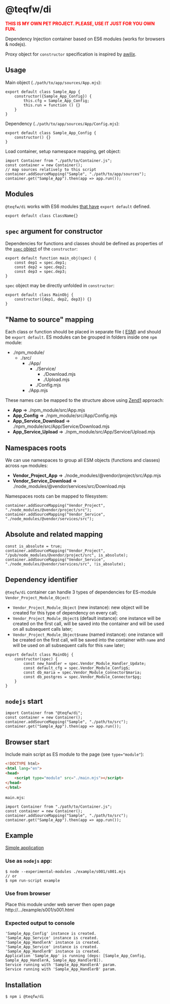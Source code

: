 # @teqfw/di

<span style="color:red">**THIS IS MY OWN PET PROJECT. PLEASE, USE IT JUST FOR YOU OWN FUN.**</span>

Dependency Injection container based on ES6 modules (works for browsers &amp; nodejs).

Proxy object for `constructor` specification is inspired by [awilix](https://github.com/jeffijoe/awilix).



## Usage
Main object (`./path/to/app/sources/App.mjs`):
```ecmascript 6
export default class Sample_App {
    constructor({Sample_App_Config}) {
        this.cfg = Sample_App_Config;
        this.run = function () {}
    }
}
```
Dependency (`./path/to/app/sources/App/Config.mjs`):
```ecmascript 6
export default class Sample_App_Config {
    constructor() {}
}
```

Load container, setup namespace mapping, get object: 
```ecmascript 6
import Container from "./path/to/Container.js";
const container = new Container();
// map sources relatively to this script
container.addSourceMapping("Sample", "./path/to/app/sources");
container.get("Sample_App").then(app => app.run());
```



## Modules
`@teqfw/di` works with ES6 modules [that have](./docs/export_default.md) `export default` defined.
```ecmascript 6
export default class ClassName{}
```



## `spec` argument for constructor
Dependencies for functions and classes should be defined as properties of the [`spec` object](./docs/spec_proxy.md) of the `constructor`:
```ecmascript 6
export default function main_obj(spec) {
    const dep1 = spec.dep1;
    const dep2 = spec.dep2;
    const dep3 = spec.dep3;
}
```
`spec` object may be directly unfolded in `constructor`:
```ecmascript 6
export default class MainObj {
    constructor({dep1, dep2, dep3}) {}
}
```


## "Name to source" mapping
Each class or function should be placed in separate file ( [ESM](https://nodejs.org/api/esm.html)) and should be `export default`. ES modules can be grouped in folders inside one `npm` module:
- ./npm_module/
  - ./src/
    - ./App/
      - ./Service/
        - ./Download.mjs
        - ./Upload.mjs
      - ./Config.mjs
    - ./App.mjs

These names can be mapped to the structure above using [Zend1](https://framework.zend.com/manual/2.4/en/migration/namespacing-old-classes.html#namespacing-old-classes) approach:
- **App** => ./npm_module/src/App.mjs
- **App_Config** => ./npm_module/src/App/Config.mjs 
- **App_Service_Download** => ./npm_module/src/App/Service/Download.mjs
- **App_Service_Upload** => ./npm_module/src/App/Service/Upload.mjs



## Namespaces roots
We can use namespaces to group all ESM objects (functions and classes) across `npm` modules:
* **Vendor_Project_App** => ./node_modules/@vendor/project/src/App.mjs
* **Vendor_Service_Download** => ./node_modules/@vendor/services/src/Download.mjs

Namespaces roots can be mapped to filesystem:
```ecmascript 6
container.addSourceMapping("Vendor_Project", "./node_modules/@vendor/project/src");
container.addSourceMapping("Vendor_Service", "./node_modules/@vendor/services/src");
```



## Absolute and related mapping
```ecmascript 6
const is_absolute = true;
container.addSourceMapping("Vendor_Project", "/pub/node_modules/@vendor/project/src", is_absolute);
container.addSourceMapping("Vendor_Service", "./node_modules/@vendor/services/src", !is_absolute);
```



## Dependency identifier
`@teqfw/di` container can handle 3 types of dependencies for ES-module `Vendor_Project_Module_Object`:
- `Vendor_Project_Module_Object` (new instance): new object will be created for this type of dependency on every call;
- `Vendor_Project_Module_Object$` (default instance): one instance will be created on the first call, will be saved into the container and will be used on all subsequent calls later; 
- `Vendor_Project_Module_Object$name` (named instance): one instance will be created on the first call, will be saved into the container with `name` and will be used on all subsequent calls for this `name` later;

```ecmascript 6
export default class MainObj {
    constructor(spec) {
        const new_handler = spec.Vendor_Module_Handler_Update;
        const default_cfg = spec.Vendor_Module_Config$;
        const db_maria = spec.Vendor_Module_Connector$maria;
        const db_postgres = spec.Vendor_Module_Connector$pg;
    }
}
``` 



## `nodejs` start
```ecmascript 6
import Container from "@teqfw/di";
const container = new Container();
container.addSourceMapping("Sample", "./path/to/src");
container.get("Sample_App").then(app => app.run());
```



## Browser start
Include main script as ES module to the page (see `type="module"`):
```html
<!DOCTYPE html>
<html lang="en">
<head>
    <script type="module" src="./main.mjs"></script>
</head>
</html>
```

`main.mjs`:
```ecmascript 6
import Container from "./path/to/Container.js";
const container = new Container();
container.addSourceMapping("Sample", "./path/to/src");
container.get("Sample_App").then(app => app.run());
```



## Example

[Simple application](./example/s001/)

### Use as `nodejs` app:
```
$ node --experimental-modules ./example/s001/s001.mjs
// or
$ npm run-script example
```

### Use from browser
Place this module under web server then open page http://.../example/s001/s001.html

### Expected output to console
```
'Sample_App_Config' instance is created.
'Sample_App_Service' instance is created.
'Sample_App_HandlerA' instance is created.
'Sample_App_Service' instance is created.
'Sample_App_HandlerB' instance is created.
Application 'Sample_App' is running (deps: [Sample_App_Config, Sample_App_HandlerA, Sample_App_HandlerB]).
Service running with 'Sample_App_HandlerA' param.
Service running with 'Sample_App_HandlerB' param.
```



## Installation

```
$ npm i @teqfw/di
```
